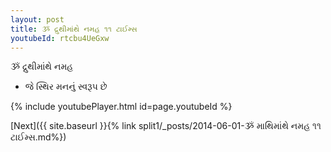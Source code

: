 ```yaml
---
layout: post
title: ૐ દ્રુથીમાંથે નમહ ૧૧ ટાઈમ્સ
youtubeId: rtcbu4UeGxw
---
```

 
 
 ૐ દ્રુથીમાંથે નમહ  
 
 -  જે સ્થિર મનનું સ્વરૂપ છે 
 
  
 
  
 
 
 
 
 
 


{% include youtubePlayer.html id=page.youtubeId %}
 
[Next]({{ site.baseurl }}{% link  split1/_posts/2014-06-01-ૐ માથિમાંથે નમહ ૧૧ ટાઈમ્સ.md%})
 
